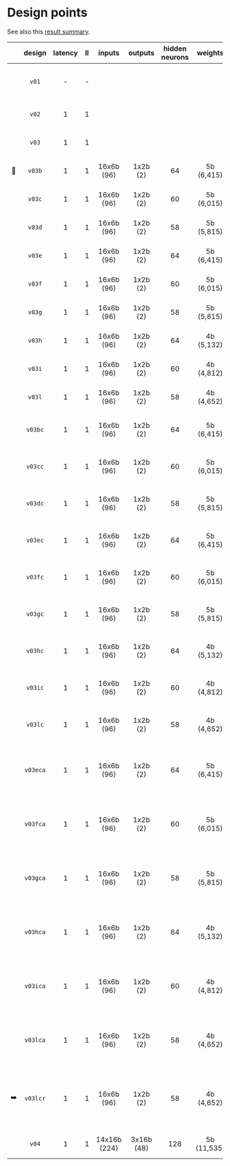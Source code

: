# Design points

See also this [result summary](https://fermicloud-my.sharepoint.com/:x:/g/personal/gdg_services_fnal_gov/EdJUmntd_xJAkSvxnQh-RBYBDfEPNP56Mq_f-1LgF-4rDQ?e=aIci9G).

||design|latency|II|inputs|outputs|hidden neurons|weights|activations|workspace|notes|
|:---:|:---:|:---:|:---:|:---:|:---:|:---:|:---:|:---:|:---:|:---|
||`v01`|-|-|||||||I/O wires, hardcoded weights, no unrolling|
||`v02`|1|1|||||||I/O wires, hardcoded weights|
||`v03`|1|1|||||||I/O wires, programmable weights|
|:medal_sports:|`v03b`|1|1|16x6b (96)|1x2b (2)|64|5b (6,415) |16b|d64w5a16|I/O wires, programmable weights|
||`v03c`|1|1|16x6b (96)|1x2b (2)|60|5b (6,015)|16b|d60w5a16|I/O wires, programmable weights|
||`v03d`|1|1|16x6b (96)|1x2b (2)|58|5b (5,815)|16b|d58w5a16|I/O wires, programmable weights|
||`v03e`|1|1|16x6b (96)|1x2b (2)|64|5b (6,415) |10b|d64w5a10|I/O wires, programmable weights|
||`v03f`|1|1|16x6b (96)|1x2b (2)|60|5b (6,015)|10b|d60w5a10|I/O wires, programmable weights|
||`v03g`|1|1|16x6b (96)|1x2b (2)|58|5b (5,815)|10b|d58w5a10|I/O wires, programmable weights|
||`v03h`|1|1|16x6b (96)|1x2b (2)|64|4b (5,132)|8b|d64w4a8|I/O wires, programmable weights|
||`v03i`|1|1|16x6b (96)|1x2b (2)|60|4b (4,812)|8b|d60w4a8|I/O wires, programmable weights|
||`v03l`|1|1|16x6b (96)|1x2b (2)|58|4b (4,652)|8b|d58w4a8|I/O wires, programmable weights|
||`v03bc`|1|1|16x6b (96)|1x2b (2)|64|5b (6,415) |16b|d64w5a16|I/O wires, programmable weights, combinational|
||`v03cc`|1|1|16x6b (96)|1x2b (2)|60|5b (6,015)|16b|d60w5a16|I/O wires, programmable weights, combinational|
||`v03dc`|1|1|16x6b (96)|1x2b (2)|58|5b (5,815)|16b|d58w5a16|I/O wires, programmable weights, combinational|
||`v03ec`|1|1|16x6b (96)|1x2b (2)|64|5b (6,415) |10b|d64w5a10|I/O wires, programmable weights, combinational|
||`v03fc`|1|1|16x6b (96)|1x2b (2)|60|5b (6,015)|10b|d60w5a10|I/O wires, programmable weights, combinational|
||`v03gc`|1|1|16x6b (96)|1x2b (2)|58|5b (5,815)|10b|d58w5a10|I/O wires, programmable weights, combinational|
||`v03hc`|1|1|16x6b (96)|1x2b (2)|64|4b (5,132)|8b|d64w4a8|I/O wires, programmable weights, combinational|
||`v03ic`|1|1|16x6b (96)|1x2b (2)|60|4b (4,812)|8b|d60w4a8|I/O wires, programmable weights, combinational|
||`v03lc`|1|1|16x6b (96)|1x2b (2)|58|4b (4,652)|8b|d58w4a8|I/O wires, programmable weights, combinational|
||`v03eca`|1|1|16x6b (96)|1x2b (2)|64|5b (6,415) |10b|d64w5a10|I/O wires, programmable weights, combinational, larger accumulators|
||`v03fca`|1|1|16x6b (96)|1x2b (2)|60|5b (6,015)|10b|d60w5a10|I/O wires, programmable weights, combinational, larger accumulators|
||`v03gca`|1|1|16x6b (96)|1x2b (2)|58|5b (5,815)|10b|d58w5a10|I/O wires, programmable weights, combinational, larger accumulators|
||`v03hca`|1|1|16x6b (96)|1x2b (2)|64|4b (5,132)|8b|d64w4a8|I/O wires, programmable weights, combinational, larger accumulators|
||`v03ica`|1|1|16x6b (96)|1x2b (2)|60|4b (4,812)|8b|d60w4a8|I/O wires, programmable weights, combinational, larger accumulators|
||`v03lca`|1|1|16x6b (96)|1x2b (2)|58|4b (4,652)|8b|d58w4a8|I/O wires, programmable weights, combinational, larger accumulators|
|:arrow_right:|`v03lcr`|1|1|16x6b (96)|1x2b (2)|58|4b (4,652)|8b|d58w4a8|I/O wires, programmable weights, combinational, resized accumulators (9,6), (10,4)|
||`v04`|1|1|14x16b (224)|3x16b (48)|128|5b (11,535)|16b|custom|I/O wires, programmable weights|
